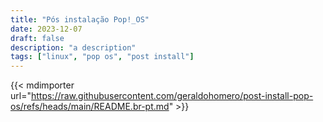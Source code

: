 ```yaml
---
title: "Pós instalação Pop!_OS"
date: 2023-12-07
draft: false
description: "a description"
tags: ["linux", "pop os", "post install"]
---
```


{{< mdimporter url="https://raw.githubusercontent.com/geraldohomero/post-install-pop-os/refs/heads/main/README.br-pt.md" >}}